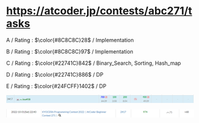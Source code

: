 # https://atcoder.jp/contests/abc271/tasks

A / Rating : $\color{#8C8C8C}28$ / Implementation

B / Rating : $\color{#8C8C8C}97$ / Implementation

C / Rating : $\color{#22741C}842$ / Binary_Search, Sorting, Hash_map

D / Rating : $\color{#22741C}886$ / DP

E / Rating : $\color{#24FCFF}1402$ / DP

![My Image](https://github.com/kss418/Atcoder/blob/main/ABC/Images/Standings/271.png)

![My Image](https://github.com/kss418/Atcoder/blob/main/ABC/Images/Performance/271.png)
